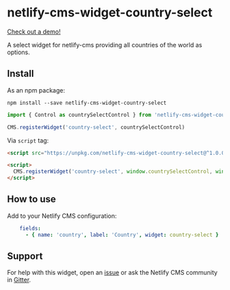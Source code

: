 # netlify-cms-widget-country-select

[Check out a demo!](https://netlify-cms-widget-country-select.netlify.com/demo)

A select widget for netlify-cms providing all countries of the world as options.

## Install

As an npm package:

```shell
npm install --save netlify-cms-widget-country-select
```

```js
import { Control as countrySelectControl } from 'netlify-cms-widget-country-select'

CMS.registerWidget('country-select', countrySelectControl)
```

Via `script` tag:

```html
<script src="https://unpkg.com/netlify-cms-widget-country-select@^1.0.0"></script>

<script>
  CMS.registerWidget('country-select', window.countrySelectControl, window.countrySelectPreview)
</script>
```

## How to use

Add to your Netlify CMS configuration:

```yaml
    fields:
      - { name: 'country', label: 'Country', widget: country-select }
```

## Support

For help with this widget, open an [issue](https://github.com/<user>/<repo>) or ask the Netlify CMS community in [Gitter](https://gitter.im/netlify/netlifycms).

